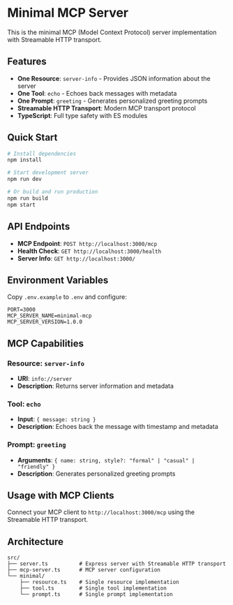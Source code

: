 # Minimal MCP Server

This is the minimal MCP (Model Context Protocol) server implementation with Streamable HTTP transport.

## Features

- **One Resource**: `server-info` - Provides JSON information about the server
- **One Tool**: `echo` - Echoes back messages with metadata
- **One Prompt**: `greeting` - Generates personalized greeting prompts
- **Streamable HTTP Transport**: Modern MCP transport protocol
- **TypeScript**: Full type safety with ES modules

## Quick Start

```bash
# Install dependencies
npm install

# Start development server
npm run dev

# Or build and run production
npm run build
npm start
```

## API Endpoints

- **MCP Endpoint**: `POST http://localhost:3000/mcp`
- **Health Check**: `GET http://localhost:3000/health`
- **Server Info**: `GET http://localhost:3000/`

## Environment Variables

Copy `.env.example` to `.env` and configure:

```env
PORT=3000
MCP_SERVER_NAME=minimal-mcp
MCP_SERVER_VERSION=1.0.0
```

## MCP Capabilities

### Resource: `server-info`
- **URI**: `info://server`
- **Description**: Returns server information and metadata

### Tool: `echo`
- **Input**: `{ message: string }`
- **Description**: Echoes back the message with timestamp and metadata

### Prompt: `greeting`
- **Arguments**: `{ name: string, style?: "formal" | "casual" | "friendly" }`
- **Description**: Generates personalized greeting prompts

## Usage with MCP Clients

Connect your MCP client to `http://localhost:3000/mcp` using the Streamable HTTP transport.

## Architecture

```
src/
├── server.ts          # Express server with Streamable HTTP transport
├── mcp-server.ts      # MCP server configuration
└── minimal/
    ├── resource.ts    # Single resource implementation
    ├── tool.ts        # Single tool implementation
    └── prompt.ts      # Single prompt implementation